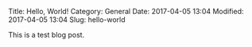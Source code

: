 Title: Hello, World!
Category: General
Date: 2017-04-05 13:04
Modified: 2017-04-05 13:04
Slug: hello-world

This is a test blog post.
